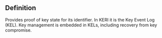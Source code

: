 ## Definition 
Provides proof of key state for its identifier. In KERI it is the Key Event Log (KEL). Key management is embedded in KELs, including recovery from key compromise.
